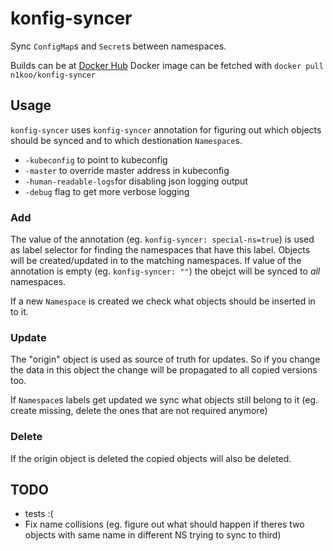 # konfig-syncer

Sync `ConfigMap`s and `Secret`s between namespaces.

Builds can be at [Docker Hub](https://cloud.docker.com/repository/docker/n1koo/konfig-syncer/)
Docker image can be fetched with `docker pull n1koo/konfig-syncer`

## Usage

`konfig-syncer` uses `konfig-syncer` annotation for figuring out which objects should be synced and to which destionation `Namespace`s.

- `-kubeconfig` to point to kubeconfig
- `-master` to override master address in kubeconfig
- `-human-readable-logs`for disabling json logging output
- `-debug` flag to get more verbose logging

### Add
The value of the annotation (eg. `konfig-syncer: special-ns=true`) is used as label selector for finding the namespaces that have this label. Objects will be created/updated in to the matching namespaces.
If value of the annotation is empty (eg. `konfig-syncer: ""`) the obejct will be synced to *all* namespaces. 

If a new `Namespace` is created we check what objects should be inserted in to it.

### Update

The "origin" object is used as source of truth for updates. So if you change the data in this object the change will be propagated to all copied versions too.

If `Namespace`s labels get updated we sync what objects still belong to it (eg. create missing, delete the ones that are not required anymore)

### Delete

If the origin object is deleted the copied objects will also be deleted.

## TODO

- tests :(
- Fix name collisions (eg. figure out what should happen if theres two objects with same name in different NS trying to sync to third)

